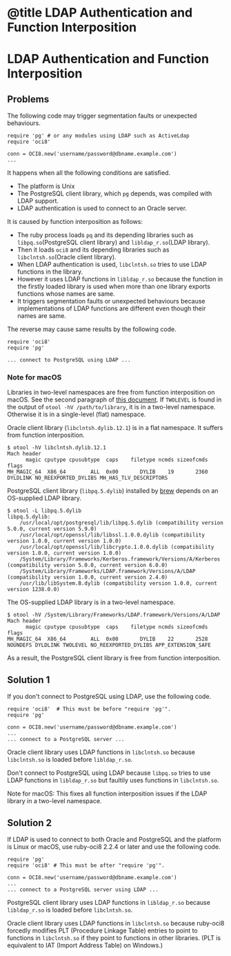 # @title LDAP Authentication and Function Interposition

LDAP Authentication and Function Interposition
==============================================

Problems
--------

The following code may trigger segmentation faults or unexpected behaviours.

    require 'pg' # or any modules using LDAP such as ActiveLdap
    require 'oci8'
    
    conn = OCI8.new('username/password@dbname.example.com')
    ...

It happens when all the following conditions are satisfied.

* The platform is Unix
* The PostgreSQL client library, which `pg` depends, was compiled with LDAP support.
* LDAP authentication is used to connect to an Oracle server.

It is caused by function interposition as follows:

* The ruby process loads `pq` and its depending libraries such as
  `libpq.so`(PostgreSQL client library) and `libldap_r.so`(LDAP library).
* Then it loads `oci8` and its depending libraries such as
  `libclntsh.so`(Oracle client library).
* When LDAP authentication is used, `libclntsh.so` tries to use
  LDAP functions in the library.
* However it uses LDAP functions in `libldap_r.so` because the function
  in the firstly loaded library is used when more than one library exports
  functions whose names are same.
* It triggers segmentation faults or unexpected behaviours because
  implementations of LDAP functions are different even though their names
  are same.

The reverse may cause same results by the following code.

    require 'oci8'
    require 'pg'
    
    ... connect to PostgreSQL using LDAP ...

### Note for macOS

Libraries in two-level namespaces are free from function interposition on macOS.
See the second paragraph of [this document][mach-o]. If `TWOLEVEL` is
found in the output of `otool -hV /path/to/library`, it is in a
two-level namespace. Otherwise it is in a single-level (flat) namespace.

Oracle client library (`libclntsh.dylib.12.1`) is in a flat namespace.
It suffers from function interposition.

    $ otool -hV libclntsh.dylib.12.1
    Mach header
          magic cputype cpusubtype  caps    filetype ncmds sizeofcmds      flags
    MH_MAGIC_64  X86_64        ALL  0x00       DYLIB    19       2360 DYLDLINK NO_REEXPORTED_DYLIBS MH_HAS_TLV_DESCRIPTORS

PostgreSQL client library (`libpq.5.dylib`) installed by [brew][] depends on an OS-supplied LDAP library.

    $ otool -L libpq.5.dylib 
    libpq.5.dylib:
        /usr/local/opt/postgresql/lib/libpq.5.dylib (compatibility version 5.0.0, current version 5.9.0)
        /usr/local/opt/openssl/lib/libssl.1.0.0.dylib (compatibility version 1.0.0, current version 1.0.0)
        /usr/local/opt/openssl/lib/libcrypto.1.0.0.dylib (compatibility version 1.0.0, current version 1.0.0)
        /System/Library/Frameworks/Kerberos.framework/Versions/A/Kerberos (compatibility version 5.0.0, current version 6.0.0)
        /System/Library/Frameworks/LDAP.framework/Versions/A/LDAP (compatibility version 1.0.0, current version 2.4.0)
        /usr/lib/libSystem.B.dylib (compatibility version 1.0.0, current version 1238.0.0)

The OS-supplied LDAP library is in a two-level namespace.

    $ otool -hV /System/Library/Frameworks/LDAP.framework/Versions/A/LDAP
    Mach header
          magic cputype cpusubtype  caps    filetype ncmds sizeofcmds      flags
    MH_MAGIC_64  X86_64        ALL  0x00       DYLIB    22       2528   NOUNDEFS DYLDLINK TWOLEVEL NO_REEXPORTED_DYLIBS APP_EXTENSION_SAFE

As a result, the PostgreSQL client library is free from function interposition.

Solution 1
----------

If you don't connect to PostgreSQL using LDAP, use the following code.

    require 'oci8'  # This must be before "require 'pg'".
    require 'pg'
    
    conn = OCI8.new('username/password@dbname.example.com')
    ...
    ... connect to a PostgreSQL server ...

Oracle client library uses LDAP functions in `libclntsh.so` because `libclntsh.so`
is loaded before `libldap_r.so`.

Don't connect to PostgreSQL using LDAP because `libpq.so` tries to use
LDAP functions in `libldap_r.so` but faultily uses functions in `libclntsh.so`.

Note for macOS: This fixes all function interposition issues if the LDAP library
in a two-level namespace.

Solution 2
----------

If LDAP is used to connect to both Oracle and PostgreSQL and the platform
is Linux or macOS, use ruby-oci8 2.2.4 or later and use the following code.

    require 'pg'
    require 'oci8' # This must be after "require 'pg'".
    
    conn = OCI8.new('username/password@dbname.example.com')
    ...
    ... connect to a PostgreSQL server using LDAP ...

PostgreSQL client library uses LDAP functions in `libldap_r.so` because `libldap_r.so`
is loaded before `libclntsh.so`.

Oracle client library uses LDAP functions in `libclntsh.so` because ruby-oci8
forcedly modifies PLT (Procedure Linkage Table) entries to point to
functions in `libclntsh.so` if they point to functions in other libraries.
(PLT is equivalent to IAT (Import Address Table) on Windows.)

[mach-o]: https://developer.apple.com/library/content/documentation/DeveloperTools/Conceptual/MachOTopics/1-Articles/executing_files.html
[brew]: http://brew.sh/
